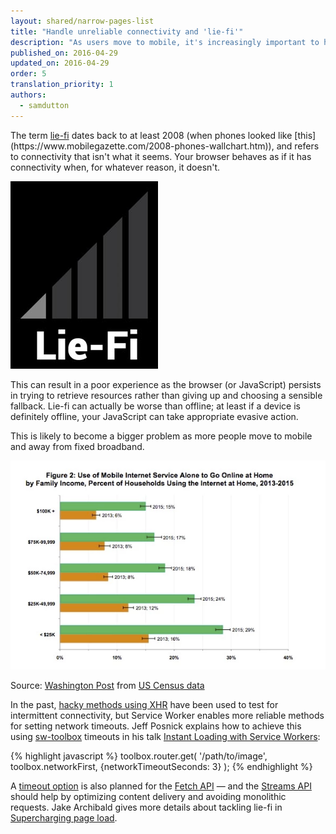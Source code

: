 ```yaml
---
layout: shared/narrow-pages-list
title: "Handle unreliable connectivity and 'lie-fi'"
description: "As users move to mobile, it's increasingly important to handle unreliable connectivity — especially when the browser behaves as if it ha connectivity when, for whatever reason, it doesn't. Some new techniques can help."
published_on: 2016-04-29
updated_on: 2016-04-29
order: 5
translation_priority: 1
authors:
  - samdutton
---
```


<p class="intro">The term <a href="http://www.urbandictionary.com/define.php?term=lie-fi">lie-fi</a> dates back to at least 2008 (when phones looked like [this](https://www.mobilegazette.com/2008-phones-wallchart.htm)), and refers to connectivity that isn't what it seems. Your browser behaves as if it has connectivity when, for whatever reason, it doesn't.</p>

<img src="images/lie-fi.png" class="center" alt="Lie-fi">

This can result in a poor experience as the browser (or JavaScript) persists in trying to retrieve resources rather than giving up and choosing a sensible fallback. Lie-fi can actually be worse than offline; at least if a device is definitely offline, your JavaScript can take appropriate evasive action.

This is likely to become a bigger problem as more people move to mobile and away from fixed broadband.

<img src="images/home-broadband.png" class="center" alt="Washington Post chart showing the move to mobile away from fixed broadband, particularly in lower income households">

 Source: [Washington Post](https://www.washingtonpost.com/news/the-switch/wp/2016/04/18/new-data-americans-are-abandoning-wired-home-internet/) from [US Census data](https://www.ntia.doc.gov/blog/2016/evolving-technologies-change-nature-internet-use)

In the past, [hacky methods using XHR](http://stackoverflow.com/questions/189430/detect-that-the-internet-connection-is-offline) have been used to test for intermittent connectivity, but Service Worker enables more reliable methods for setting network timeouts. Jeff Posnick explains how to achieve this using [sw-toolbox](https://github.com/GoogleChrome/sw-toolbox) timeouts in his talk [Instant Loading with Service Workers](https://youtu.be/jCKZDTtUA2A?t=19m58s):

{% highlight javascript %}
toolbox.router.get(
  '/path/to/image',
  toolbox.networkFirst,
  {networkTimeoutSeconds: 3}
);
{% endhighlight %}

A [timeout option](https://github.com/whatwg/fetch/issues/20) is also planned for the [Fetch API](https://developer.mozilla.org/en-US/docs/Web/API/GlobalFetch/fetch) — and the [Streams API](https://www.w3.org/TR/streams-api/) should help by optimizing content delivery and avoiding monolithic requests. Jake Archibald gives more details about tackling lie-fi in [Supercharging page load](https://youtu.be/d5_6yHixpsQ?t=6m42s).


